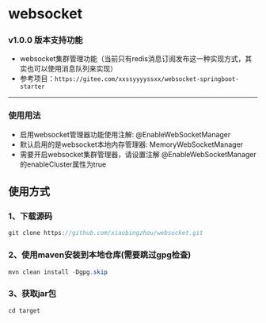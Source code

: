 # websocket
### v1.0.0 版本支持功能
- websocket集群管理功能（当前只有redis消息订阅发布这一种实现方式，其实也可以使用消息队列来实现）
- 参考项目：`https://gitee.com/xxssyyyyssxx/websocket-springboot-starter`
---
### 使用用法
- 启用websocket管理器功能使用注解: @EnableWebSocketManager 
- 默认启用的是websocket本地内存管理器: MemoryWebSocketManager
- 需要开启websocket集群管理器，请设置注解 @EnableWebSocketManager的enableCluster属性为true

## 使用方式

### 1、下载源码
```java
git clone https://github.com/xiaobingzhou/websocket.git
```
### 2、使用maven安装到本地仓库(需要跳过gpg检查)
```java
mvn clean install -Dgpg.skip
```
### 3、获取jar包
```java
cd target
```
